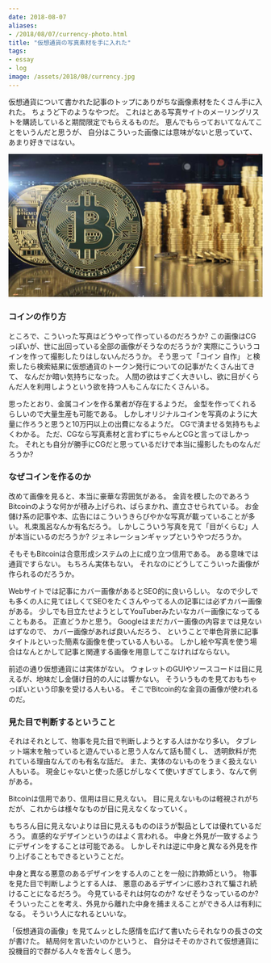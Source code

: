 ```yaml
---
date: 2018-08-07
aliases:
- /2018/08/07/currency-photo.html
title: "仮想通貨の写真素材を手に入れた"
tags:
- essay
- log
image: /assets/2018/08/currency.jpg
---
```


仮想通貨について書かれた記事のトップにありがちな画像素材をたくさん手に入れた。
ちょうど下のようなやつだ。
これはとある写真サイトのメーリングリストを購読していると期間限定でもらえるものだ。
恵んでもらっておいてなんてことをいうんだと思うが、
自分はこういった画像には意味がないと思っていて、あまり好きではない。

![仮想通貨っぽいもの](/assets/2018/08/currency.jpg)

### コインの作り方

ところで、こういった写真はどうやって作っているのだろうか?
この画像はCGっぽいが、世に出回っている全部の画像がそうなのだろうか?
実際にこういうコインを作って撮影したりはしないんだろうか。
そう思って「コイン 自作」
と検索したら検索結果に仮想通貨のトークン発行についての記事がたくさん出てきて、
なんだか暗い気持ちになった。
人間の欲はすごく大きいし、欲に目がくらんだ人を利用しようという欲を持つ人もこんなにたくさんいる。

思ったとおり、金属コインを作る業者が存在するようだ。
金型を作ってくれるらしいので大量生産も可能である。
しかしオリジナルコインを写真のように大量に作ろうと思うと10万円以上の出費になるようだ。
CGで済ませる気持ちもよくわかる。
ただ、CGなら写真素材と言わずにちゃんとCGと言ってほしかった。
それとも自分が勝手にCGだと思っているだけで本当に撮影したものなんだろうか?

### なぜコインを作るのか

改めて画像を見ると、本当に豪華な雰囲気がある。
金貨を模したのであろうBitcoinのような何かが積み上げられ、ばらまかれ、直立させられている。
お金儲け系の記事や本、広告にはこういうきらびやかな写真が載っていることが多い。
札束風呂なんか有名だろう。
しかしこういう写真を見て「目がくらむ」人が本当にいるのだろうか?
ジェネレーションギャップというやつだろうか。

そもそもBitcoinは合意形成システムの上に成り立つ信用である。
ある意味では通貨ですらない。
もちろん実体もない。
それなのにどうしてこういった画像が作られるのだろうか。

Webサイトでは記事にカバー画像があるとSEO的に良いらしい。
なので少しでも多くの人に見てほしくてSEOをたくさんやってる人の記事には必ずカバー画像がある。
少しでも目立たせようとしてYouTuberみたいなカバー画像になってることもある。
正直どうかと思う。
Googleはまだカバー画像の内容までは見ないはずなので、
カバー画像があれば良いんだろう、
ということで単色背景に記事タイトルといった簡素な画像を使っている人もいる。
しかし絵や写真を使う場合はなんとかして記事と関連する画像を用意してこなければならない。

前述の通り仮想通貨には実体がない。
ウォレットのGUIやソースコードは目に見えるが、地味だし金儲け目的の人には響かない。
そういうものを見ておもちゃっぽいという印象を受ける人もいる。
そこでBitcoin的な金貨の画像が使われるのだ。

### 見た目で判断するということ

それはそれとして、物事を見た目で判断しようとする人はかなり多い。
タブレット端末を触っていると遊んでいると思う人なんて話も聞くし、
透明飲料が売れている理由なんてのも有名な話だ。
また、実体のないものをうまく扱えない人もいる。
現金じゃないと使った感じがしなくて使いすぎてしまう、なんて例がある。

Bitcoinは信用であり、信用は目に見えない。
目に見えないものは軽視されがちだが、これからは様々なものが目に見えなくなっていく。

もちろん目に見えないよりは目に見えるもののほうが製品としては優れているだろう。
直感的なデザインというのはよく言われる。
中身と外見が一致するようにデザインをすることは可能である。
しかしそれは逆に中身と異なる外見を作り上げることもできるということだ。

中身と異なる悪意のあるデザインをする人のことを一般に詐欺師という。
物事を見た目で判断しようとする人は、
悪意のあるデザインに惑わされて騙され続けることになるだろう。
今見ているそれは何なのか?
なぜそうなっているのか?
そういったことを考え、外見から離れた中身を捕まえることができる人は有利になる。
そういう人になれるといいな。

「仮想通貨の画像」を見てムッとした感情を広げて書いたらそれなりの長さの文が書けた。
結局何を言いたいのかというと、
自分はそそのかされて仮想通貨に投機目的で群がる人々を苦々しく思う。
